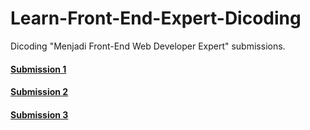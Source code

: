# Learn-Front-End-Expert-Dicoding
Dicoding "Menjadi Front-End Web Developer Expert" submissions.

#### [Submission 1](https://github.com/luthfi11/Learn-Front-End-Expert-Dicoding/tree/823cc3f567dfa80bdc7642106277b63660a9e297)
#### [Submission 2](https://github.com/luthfi11/Learn-Front-End-Expert-Dicoding/tree/c205a20fb083d1d42c5d7853746e813654ffdfe4)
#### [Submission 3](https://github.com/luthfi11/Learn-Front-End-Expert-Dicoding/tree/Submission3)
